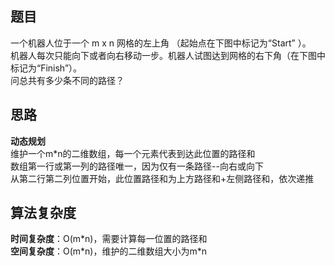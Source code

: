 ## 题目
一个机器人位于一个 m x n 网格的左上角 （起始点在下图中标记为“Start” ）。  
机器人每次只能向下或者向右移动一步。机器人试图达到网格的右下角（在下图中标记为“Finish”）。  
问总共有多少条不同的路径？
## 思路
**动态规划**  
维护一个m*n的二维数组，每一个元素代表到达此位置的路径和  
数组第一行或第一列的路径唯一，因为仅有一条路径--向右或向下  
从第二行第二列位置开始，此位置路径和为上方路径和+左侧路径和，依次递推
## 算法复杂度
**时间复杂度**：O(m\*n)，需要计算每一位置的路径和  
**空间复杂度**：O(m\*n)，维护的二维数组大小为m\*n
